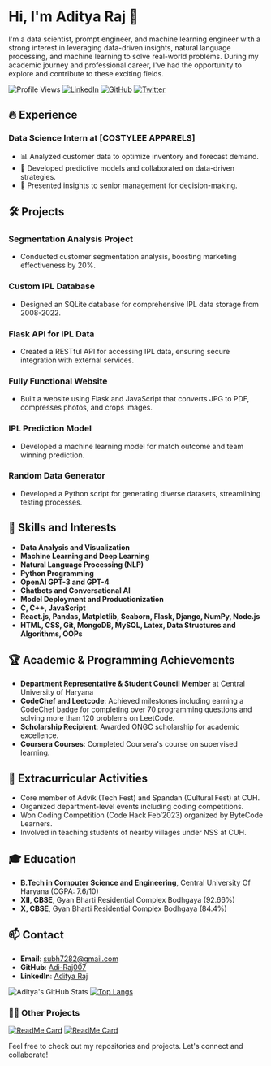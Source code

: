 # Hi, I'm Aditya Raj 👋

I'm a data scientist, prompt engineer, and machine learning engineer with a strong interest in leveraging data-driven insights, natural language processing, and machine learning to solve real-world problems. During my academic journey and professional career, I've had the opportunity to explore and contribute to these exciting fields.

![Profile Views](https://komarev.com/ghpvc/?username=Adi-Raj007&color=blueviolet)
[![LinkedIn](https://img.shields.io/badge/-LinkedIn-0077B5?style=flat&logo=Linkedin&logoColor=white)](https://www.linkedin.com/in/aditya-raj-ab7b06250/)
[![GitHub](https://img.shields.io/badge/-GitHub-333?style=flat&logo=GitHub&logoColor=white)](https://github.com/Adi-Raj007)
[![Twitter](https://img.shields.io/badge/-Twitter-1DA1F2?style=flat&logo=Twitter&logoColor=white)](https://twitter.com/yourusername)

## 🔥 Experience

### Data Science Intern at [COSTYLEE APPARELS]
- 📊 Analyzed customer data to optimize inventory and forecast demand.
- 🤖 Developed predictive models and collaborated on data-driven strategies.
- 🎯 Presented insights to senior management for decision-making.

## 🛠️ Projects


### Segmentation Analysis Project
- Conducted customer segmentation analysis, boosting marketing effectiveness by 20%.

### Custom IPL Database
- Designed an SQLite database for comprehensive IPL data storage from 2008-2022.

### Flask API for IPL Data
- Created a RESTful API for accessing IPL data, ensuring secure integration with external services.

### Fully Functional Website
- Built a website using Flask and JavaScript that converts JPG to PDF, compresses photos, and crops images.

### IPL Prediction Model 
- Developed a machine learning model for match outcome and team winning prediction.
  
### Random Data Generator
- Developed a Python script for generating diverse datasets, streamlining testing processes.

## 💼 Skills and Interests
- **Data Analysis and Visualization**
- **Machine Learning and Deep Learning**
- **Natural Language Processing (NLP)**
- **Python Programming**
- **OpenAI GPT-3 and GPT-4**
- **Chatbots and Conversational AI**
- **Model Deployment and Productionization**
- **C, C++, JavaScript**
- **React.js, Pandas, Matplotlib, Seaborn, Flask, Django, NumPy, Node.js**
- **HTML, CSS, Git, MongoDB, MySQL, Latex, Data Structures and Algorithms, OOPs**

## 🏆 Academic & Programming Achievements
- **Department Representative & Student Council Member** at Central University of Haryana
- **CodeChef and Leetcode**: Achieved milestones including earning a CodeChef badge for completing over 70 programming questions and solving more than 120 problems on LeetCode.
- **Scholarship Recipient**: Awarded ONGC scholarship for academic excellence.
- **Coursera Courses**: Completed Coursera's course on supervised learning.

## 🎨 Extracurricular Activities
- Core member of Advik (Tech Fest) and Spandan (Cultural Fest) at CUH.
- Organized department-level events including coding competitions.
- Won Coding Competition (Code Hack Feb’2023) organized by ByteCode Learners.
- Involved in teaching students of nearby villages under NSS at CUH.

## 🎓 Education
- **B.Tech in Computer Science and Engineering**, Central University Of Haryana (CGPA: 7.6/10)
- **XII, CBSE**, Gyan Bharti Residential Complex Bodhgaya (92.66%)
- **X, CBSE**, Gyan Bharti Residential Complex Bodhgaya (84.4%)

## 📫 Contact
- **Email**: [subh7282@gmail.com](mailto:subh7282@gmail.com)
- **GitHub**: [Adi-Raj007](https://github.com/Adi-Raj007)
- **LinkedIn**: [Aditya Raj](https://www.linkedin.com/in/aditya-raj-ab7b06250/)

![Aditya's GitHub Stats](https://github-readme-stats.vercel.app/api?username=Adi-Raj007&show_icons=true&theme=radical)
[![Top Langs](https://github-readme-stats.vercel.app/api/top-langs/?username=Adi-Raj007&layout=compact&theme=radical)](https://github.com/anuraghazra/github-readme-stats)

### 🏄‍♂️ Other Projects
[![ReadMe Card](https://github-readme-stats.vercel.app/api/pin/?username=Adi-Raj007&repo=jpg-to-pdf-flask-app&theme=radical)](https://github.com/Adi-Raj007/jpg-to-pdf-flask-app)
[![ReadMe Card](https://github-readme-stats.vercel.app/api/pin/?username=Adi-Raj007&repo=ipl-flask-api&theme=radical)](https://github.com/Adi-Raj007/ipl-flask-api)

Feel free to check out my repositories and projects. Let's connect and collaborate!
